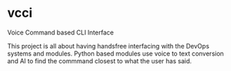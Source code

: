 # vcci
Voice Command based CLI Interface

This project is all about having handsfree interfacing with the DevOps systems and modules. Python based modules use voice to text conversion and AI to find the commmand closest to what the user has said.  
